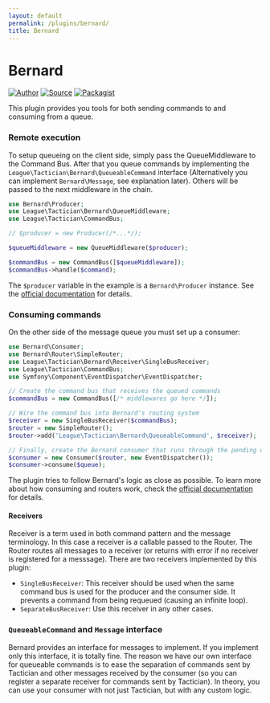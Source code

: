 ```yaml
---
layout: default
permalink: /plugins/bernard/
title: Bernard
---
```


# Bernard

[![Author](http://img.shields.io/badge/author-@sagikazarmark-blue.svg?style=flat-square)](https://twitter.com/sagikazarmark)
[![Source](http://img.shields.io/badge/source-league/tactician--bernard-blue.svg?style=flat-square)](https://github.com/thephpleague/tactician-bernard)
[![Packagist](http://img.shields.io/packagist/v/league/tactician-bernard.svg?style=flat-square)](https://packagist.org/packages/league/tactician-bernard)


This plugin provides you tools for both sending commands to and consuming from a queue.


### Remote execution

To setup queueing on the client side, simply pass the QueueMiddleware to the Command Bus. After that you queue commands by implementing the `League\Tactician\Bernard\QueueableCommand` interface (Alternatively you can implement `Bernard\Message`, see explanation later). Others will be passed to the next middleware in the chain.

~~~ php
use Bernard\Producer;
use League\Tactician\Bernard\QueueMiddleware;
use League\Tactician\CommandBus;

// $producer = new Producer(/*...*/);

$queueMiddleware = new QueueMiddleware($producer);

$commandBus = new CommandBus([$queueMiddleware]);
$commandBus->handle($command);
~~~

The `$producer` variable in the example is a `Bernard\Producer` instance. See the [official documentation](http://bernardphp.com) for details.


### Consuming commands

On the other side of the message queue you must set up a consumer:

~~~ php
use Bernard\Consumer;
use Bernard\Router\SimpleRouter;
use League\Tactician\Bernard\Receiver\SingleBusReceiver;
use League\Tactician\CommandBus;
use Symfony\Component\EventDispatcher\EventDispatcher;

// Create the command bus that receives the queued commands
$commandBus = new CommandBus([/* middlewares go here */]);

// Wire the command bus into Bernard's routing system
$receiver = new SingleBusReceiver($commandBus);
$router = new SimpleRouter();
$router->add('League\Tactician\Bernard\QueueableCommand', $receiver);

// Finally, create the Bernard consumer that runs through the pending queue
$consumer = new Consumer($router, new EventDispatcher());
$consumer->consume($queue);
~~~

The plugin tries to follow Bernard's logic as close as possible. To learn more about how consuming and routers work, check the [official documentation](http://bernardphp.com) for details.


#### Receivers

Receiver is a term used in both command pattern and the message terminology. In this case a receiver is a callable passed to the Router. The Router routes all messages to a receiver (or returns with error if no receiver is registered for a messsage). There are two receivers implemented by this plugin:

- `SingleBusReceiver`: This receiver should be used when the same command bus is used for the producer and the consumer side. It prevents a command from being requeued (causing an infinite loop).
- `SeparateBusReceiver`: Use this receiver in any other cases.


### `QueueableCommand` and `Message` interface

Bernard provides an interface for messages to implement. If you implement only this interface, it is totally fine. The reason we have our own interface for queueable commands is to ease the separation of commands sent by Tactician and other messages received by the consumer (so you can register a separate receiver for commands sent by Tactician). In theory, you can use your consumer with not just Tactician, but with any custom logic.
